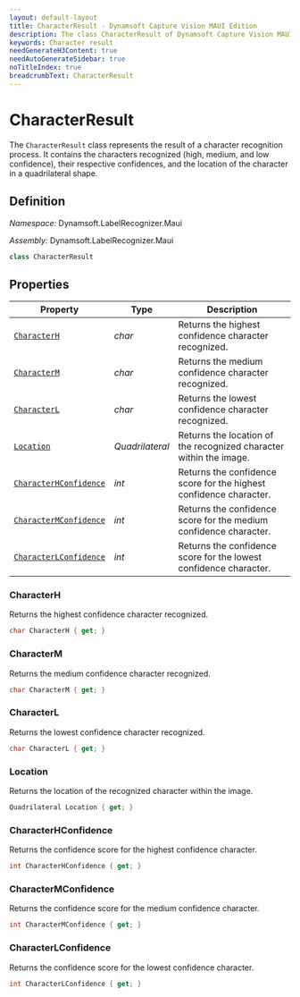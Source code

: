 ```yaml
---
layout: default-layout
title: CharacterResult - Dynamsoft Capture Vision MAUI Edition
description: The class CharacterResult of Dynamsoft Capture Vision MAUI edition represents the result of a character recognition process.
keywords: Character result
needGenerateH3Content: true
needAutoGenerateSidebar: true
noTitleIndex: true
breadcrumbText: CharacterResult
---
```


# CharacterResult

The `CharacterResult` class represents the result of a character recognition process. It contains the characters recognized (high, medium, and low confidence), their respective confidences, and the location of the character in a quadrilateral shape.

## Definition

*Namespace:* Dynamsoft.LabelRecognizer.Maui

*Assembly:* Dynamsoft.LabelRecognizer.Maui

```csharp
class CharacterResult
```

## Properties

| Property | Type | Description |
| -------- | ---- | ----------- |
| [`CharacterH`](#characterh) | *char* | Returns the highest confidence character recognized. |
| [`CharacterM`](#characterm) | *char* | Returns the medium confidence character recognized. |
| [`CharacterL`](#characterl) | *char* | Returns the lowest confidence character recognized. |
| [`Location`](#location) | *Quadrilateral* | Returns the location of the recognized character within the image.  |
| [`CharacterHConfidence`](#characterhconfidence) | *int* | Returns the confidence score for the highest confidence character. |
| [`CharacterMConfidence`](#charactermconfidence) | *int* | Returns the confidence score for the medium confidence character. |
| [`CharacterLConfidence`](#characterlconfidence) | *int* | Returns the confidence score for the lowest confidence character. |

### CharacterH

Returns the highest confidence character recognized.

```csharp
char CharacterH { get; }
```

### CharacterM

Returns the medium confidence character recognized.

```csharp
char CharacterM { get; }
```

### CharacterL

Returns the lowest confidence character recognized.

```csharp
char CharacterL { get; }
```

### Location

Returns the location of the recognized character within the image.

```csharp
Quadrilateral Location { get; }
```

### CharacterHConfidence

Returns the confidence score for the highest confidence character.

```csharp
int CharacterHConfidence { get; }
```

### CharacterMConfidence

Returns the confidence score for the medium confidence character.

```csharp
int CharacterMConfidence { get; }
```

### CharacterLConfidence

Returns the confidence score for the lowest confidence character.

```csharp
int CharacterLConfidence { get; }
```
